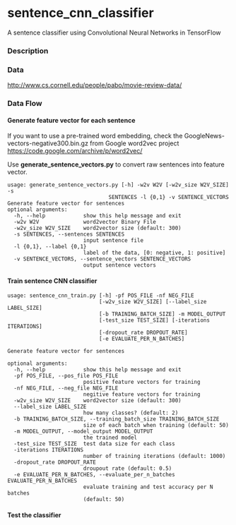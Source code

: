 # sentence_cnn_classifier
A sentence classifier using Convolutional Neural Networks in TensorFlow

### Description

### Data
http://www.cs.cornell.edu/people/pabo/movie-review-data/


### Data Flow
#### Generate feature vector for each sentence
If you want to use a pre-trained word embedding, check the GoogleNews-vectors-negative300.bin.gz from
Google word2vec project https://code.google.com/archive/p/word2vec/ 


Use **generate_sentence_vectors.py** to convert raw sentences into feature vector.

    usage: generate_sentence_vectors.py [-h] -w2v W2V [-w2v_size W2V_SIZE] -s
                                    SENTENCES -l {0,1} -v SENTENCE_VECTORS
    Generate feature vector for sentences
    optional arguments:
      -h, --help            show this help message and exit
      -w2v W2V              word2vector Binary File
      -w2v_size W2V_SIZE    word2vector size (default: 300)
      -s SENTENCES, --sentences SENTENCES
                            input sentence file
      -l {0,1}, --label {0,1}
                            label of the data, [0: negative, 1: positive]
      -v SENTENCE_VECTORS, --sentence_vectors SENTENCE_VECTORS
                            output sentence vectors

#### Train sentence CNN classifier


    usage: sentence_cnn_train.py [-h] -pf POS_FILE -nf NEG_FILE
                                 [-w2v_size W2V_SIZE] [--label_size LABEL_SIZE]
                                 [-b TRAINING_BATCH_SIZE] -m MODEL_OUTPUT
                                 [-test_size TEST_SIZE] [-iterations ITERATIONS]
                                 [-dropout_rate DROPOUT_RATE]
                                 [-e EVALUATE_PER_N_BATCHES]

    Generate feature vector for sentences

    optional arguments:
      -h, --help            show this help message and exit
      -pf POS_FILE, --pos_file POS_FILE
                            positive feature vectors for training
      -nf NEG_FILE, --neg_file NEG_FILE
                            negitive feature vectors for training
      -w2v_size W2V_SIZE    word2vector size (default: 300)
      --label_size LABEL_SIZE
                            how many classes? (default: 2)
      -b TRAINING_BATCH_SIZE, --training_batch_size TRAINING_BATCH_SIZE
                            size of each batch when training (default: 50)
      -m MODEL_OUTPUT, --model_output MODEL_OUTPUT
                            the trained model
      -test_size TEST_SIZE  test data size for each class
      -iterations ITERATIONS
                            number of training iterations (default: 1000)
      -dropout_rate DROPOUT_RATE
                            droupout rate (default: 0.5)
      -e EVALUATE_PER_N_BATCHES, --evaluate_per_n_batches EVALUATE_PER_N_BATCHES
                            evaluate training and test accuracy per N batches
                            (default: 50)


#### Test the classifier


